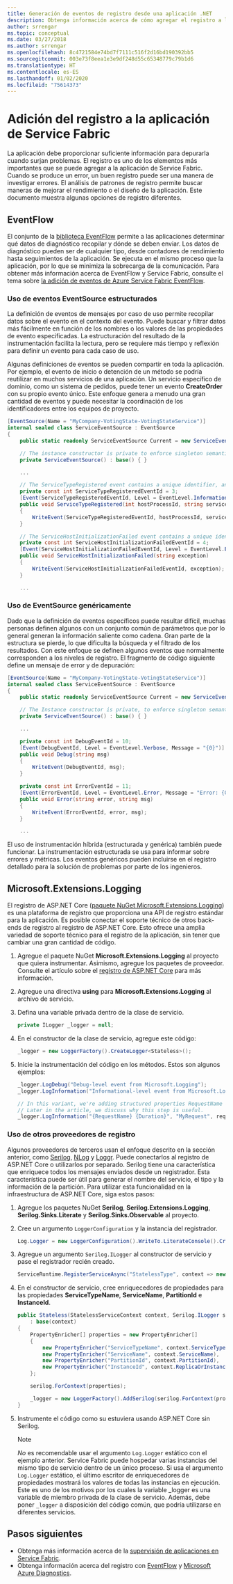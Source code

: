 ```yaml
---
title: Generación de eventos de registro desde una aplicación .NET
description: Obtenga información acerca de cómo agregar el registro a la aplicación .NET de Service Fabric hospedada en un clúster de Azure o en un clúster independiente.
author: srrengar
ms.topic: conceptual
ms.date: 03/27/2018
ms.author: srrengar
ms.openlocfilehash: 8c4721584e74bd7f7111c516f2d16bd190392bb5
ms.sourcegitcommit: 003e73f8eea1e3e9df248d55c65348779c79b1d6
ms.translationtype: HT
ms.contentlocale: es-ES
ms.lasthandoff: 01/02/2020
ms.locfileid: "75614373"
---
```

# <a name="add-logging-to-your-service-fabric-application"></a>Adición del registro a la aplicación de Service Fabric

La aplicación debe proporcionar suficiente información para depurarla cuando surjan problemas. El registro es uno de los elementos más importantes que se puede agregar a la aplicación de Service Fabric. Cuando se produce un error, un buen registro puede ser una manera de investigar errores. El análisis de patrones de registro permite buscar maneras de mejorar el rendimiento o el diseño de la aplicación. Este documento muestra algunas opciones de registro diferentes.

## <a name="eventflow"></a>EventFlow

El conjunto de la [biblioteca EventFlow](https://github.com/Azure/diagnostics-eventflow) permite a las aplicaciones determinar qué datos de diagnóstico recopilar y dónde se deben enviar. Los datos de diagnóstico pueden ser de cualquier tipo, desde contadores de rendimiento hasta seguimientos de la aplicación. Se ejecuta en el mismo proceso que la aplicación, por lo que se minimiza la sobrecarga de la comunicación. Para obtener más información acerca de EventFlow y Service Fabric, consulte el tema sobre [la adición de eventos de Azure Service Fabric EventFlow](service-fabric-diagnostics-event-aggregation-eventflow.md).

### <a name="using-structured-eventsource-events"></a>Uso de eventos EventSource estructurados

La definición de eventos de mensajes por caso de uso permite recopilar datos sobre el evento en el contexto del evento. Puede buscar y filtrar datos más fácilmente en función de los nombres o los valores de las propiedades de evento especificadas. La estructuración del resultado de la instrumentación facilita la lectura, pero se requiere más tiempo y reflexión para definir un evento para cada caso de uso. 

Algunas definiciones de eventos se pueden compartir en toda la aplicación. Por ejemplo, el evento de inicio o detención de un método se podría reutilizar en muchos servicios de una aplicación. Un servicio específico de dominio, como un sistema de pedidos, puede tener un evento **CreateOrder** con su propio evento único. Este enfoque genera a menudo una gran cantidad de eventos y puede necesitar la coordinación de los identificadores entre los equipos de proyecto. 

```csharp
[EventSource(Name = "MyCompany-VotingState-VotingStateService")]
internal sealed class ServiceEventSource : EventSource
{
    public static readonly ServiceEventSource Current = new ServiceEventSource();

    // The instance constructor is private to enforce singleton semantics.
    private ServiceEventSource() : base() { }

    ...

    // The ServiceTypeRegistered event contains a unique identifier, an event attribute that defined the event, and the code implementation of the event.
    private const int ServiceTypeRegisteredEventId = 3;
    [Event(ServiceTypeRegisteredEventId, Level = EventLevel.Informational, Message = "Service host process {0} registered service type {1}", Keywords = Keywords.ServiceInitialization)]
    public void ServiceTypeRegistered(int hostProcessId, string serviceType)
    {
        WriteEvent(ServiceTypeRegisteredEventId, hostProcessId, serviceType);
    }

    // The ServiceHostInitializationFailed event contains a unique identifier, an event attribute that defined the event, and the code implementation of the event.
    private const int ServiceHostInitializationFailedEventId = 4;
    [Event(ServiceHostInitializationFailedEventId, Level = EventLevel.Error, Message = "Service host initialization failed", Keywords = Keywords.ServiceInitialization)]
    public void ServiceHostInitializationFailed(string exception)
    {
        WriteEvent(ServiceHostInitializationFailedEventId, exception);
    }

    ...

```

### <a name="using-eventsource-generically"></a>Uso de EventSource genéricamente

Dado que la definición de eventos específicos puede resultar difícil, muchas personas definen algunos con un conjunto común de parámetros que por lo general generan la información saliente como cadena. Gran parte de la estructura se pierde, lo que dificulta la búsqueda y el filtrado de los resultados. Con este enfoque se definen algunos eventos que normalmente corresponden a los niveles de registro. El fragmento de código siguiente define un mensaje de error y de depuración:

```csharp
[EventSource(Name = "MyCompany-VotingState-VotingStateService")]
internal sealed class ServiceEventSource : EventSource
{
    public static readonly ServiceEventSource Current = new ServiceEventSource();

    // The Instance constructor is private, to enforce singleton semantics.
    private ServiceEventSource() : base() { }

    ...

    private const int DebugEventId = 10;
    [Event(DebugEventId, Level = EventLevel.Verbose, Message = "{0}")]
    public void Debug(string msg)
    {
        WriteEvent(DebugEventId, msg);
    }

    private const int ErrorEventId = 11;
    [Event(ErrorEventId, Level = EventLevel.Error, Message = "Error: {0} - {1}")]
    public void Error(string error, string msg)
    {
        WriteEvent(ErrorEventId, error, msg);
    }

    ...

```

El uso de instrumentación híbrida (estructurada y genérica) también puede funcionar. La instrumentación estructurada se usa para informar sobre errores y métricas. Los eventos genéricos pueden incluirse en el registro detallado para la solución de problemas por parte de los ingenieros.

## <a name="microsoftextensionslogging"></a>Microsoft.Extensions.Logging

El registro de ASP.NET Core ([paquete NuGet Microsoft.Extensions.Logging](https://www.nuget.org/packages/Microsoft.Extensions.Logging)) es una plataforma de registro que proporciona una API de registro estándar para la aplicación. Es posible conectar el soporte técnico de otros back-ends de registro al registro de ASP.NET Core. Esto ofrece una amplia variedad de soporte técnico para el registro de la aplicación, sin tener que cambiar una gran cantidad de código.

1. Agregue el paquete NuGet **Microsoft.Extensions.Logging** al proyecto que quiera instrumentar. Asimismo, agregue los paquetes de proveedor. Consulte el artículo sobre el [registro de ASP.NET Core](https://docs.microsoft.com/aspnet/core/fundamentals/logging) para más información.
2. Agregue una directiva **using** para **Microsoft.Extensions.Logging** al archivo de servicio.
3. Defina una variable privada dentro de la clase de servicio.

   ```csharp
   private ILogger _logger = null;
   ```

4. En el constructor de la clase de servicio, agregue este código:

   ```csharp
   _logger = new LoggerFactory().CreateLogger<Stateless>();
   ```

5. Inicie la instrumentación del código en los métodos. Estos son algunos ejemplos:

   ```csharp
   _logger.LogDebug("Debug-level event from Microsoft.Logging");
   _logger.LogInformation("Informational-level event from Microsoft.Logging");

   // In this variant, we're adding structured properties RequestName and Duration, which have values MyRequest and the duration of the request.
   // Later in the article, we discuss why this step is useful.
   _logger.LogInformation("{RequestName} {Duration}", "MyRequest", requestDuration);
   ```

### <a name="using-other-logging-providers"></a>Uso de otros proveedores de registro

Algunos proveedores de terceros usan el enfoque descrito en la sección anterior, como [Serilog](https://serilog.net/), [NLog](https://nlog-project.org/) y [Loggr](https://github.com/imobile3/Loggr.Extensions.Logging). Puede conectarlos al registro de ASP.NET Core o utilizarlos por separado. Serilog tiene una característica que enriquece todos los mensajes enviados desde un registrador. Esta característica puede ser útil para generar el nombre del servicio, el tipo y la información de la partición. Para utilizar esta funcionalidad en la infraestructura de ASP.NET Core, siga estos pasos:

1. Agregue los paquetes NuGet **Serilog**, **Serilog.Extensions.Logging**, **Serilog.Sinks.Literate** y **Serilog.Sinks.Observable** al proyecto. 
2. Cree un argumento `LoggerConfiguration` y la instancia del registrador.

   ```csharp
   Log.Logger = new LoggerConfiguration().WriteTo.LiterateConsole().CreateLogger();
   ```

3. Agregue un argumento `Serilog.ILogger` al constructor de servicio y pase el registrador recién creado.

   ```csharp
   ServiceRuntime.RegisterServiceAsync("StatelessType", context => new Stateless(context, Log.Logger)).GetAwaiter().GetResult();
   ```

4. En el constructor de servicio, cree enriquecedores de propiedades para las propiedades **ServiceTypeName**, **ServiceName**, **PartitionId** e **InstanceId**.

   ```csharp
   public Stateless(StatelessServiceContext context, Serilog.ILogger serilog)
       : base(context)
   {
       PropertyEnricher[] properties = new PropertyEnricher[]
       {
           new PropertyEnricher("ServiceTypeName", context.ServiceTypeName),
           new PropertyEnricher("ServiceName", context.ServiceName),
           new PropertyEnricher("PartitionId", context.PartitionId),
           new PropertyEnricher("InstanceId", context.ReplicaOrInstanceId),
       };

       serilog.ForContext(properties);

       _logger = new LoggerFactory().AddSerilog(serilog.ForContext(properties)).CreateLogger<Stateless>();
   }
   ```

5. Instrumente el código como su estuviera usando ASP.NET Core sin Serilog.

   >[!NOTE]
   >*No* es recomendable usar el argumento `Log.Logger` estático con el ejemplo anterior. Service Fabric puede hospedar varias instancias del mismo tipo de servicio dentro de un único proceso. Si usa el argumento `Log.Logger` estático, el último escritor de enriquecedores de propiedades mostrará los valores de todas las instancias en ejecución. Este es uno de los motivos por los cuales la variable _logger es una variable de miembro privada de la clase de servicio. Además, debe poner `_logger` a disposición del código común, que podría utilizarse en diferentes servicios.

## <a name="next-steps"></a>Pasos siguientes

- Obtenga más información acerca de la [supervisión de aplicaciones en Service Fabric](service-fabric-diagnostics-event-generation-app.md).
- Obtenga información acerca del registro con [EventFlow](service-fabric-diagnostics-event-aggregation-eventflow.md) y [Microsoft Azure Diagnostics](service-fabric-diagnostics-event-aggregation-wad.md).










